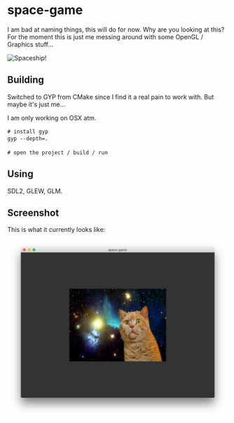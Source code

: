 # space-game

I am bad at naming things, this will do for now. Why are you looking at this? For the moment this is just me messing around with some OpenGL / Graphics stuff...

![Spaceship!](http://i.imgur.com/281V4VP.gif)

## Building

Switched to GYP from CMake since I find it a real pain to work with. But maybe it's just me...

I am only working on OSX atm.

```
# install gyp
gyp --depth=.

# open the project / build / run
```

## Using

SDL2, GLEW, GLM.

## Screenshot

This is what it currently looks like:

![Screenshot](https://raw.githubusercontent.com/segfault88/space-game/master/doc/screenshot1.png)